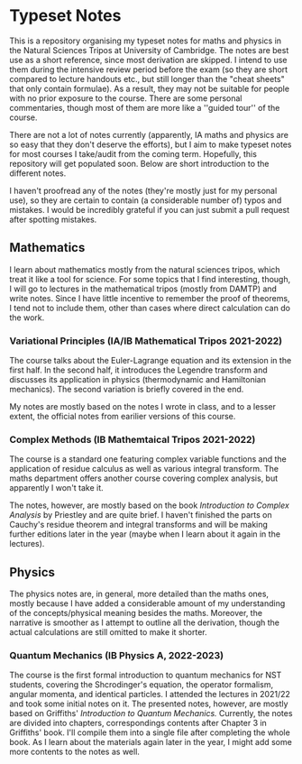 # Typeset Notes
This is a repository organising my typeset notes for maths and physics in the Natural Sciences Tripos at University of Cambridge.  The notes are best use as a short reference, since most derivation are skipped. I intend to use them during the intensive review period before the exam (so they are short compared to lecture handouts etc., but still longer than the "cheat sheets" that only contain formulae). As a result, they may not be suitable for people with no prior exposure to the course. There are some personal commentaries, though most of them are more like a ''guided tour'' of the course. 

There are not a lot of notes currently (apparently, IA maths and physics are so easy that they don't deserve the efforts), but I aim to make typeset notes for most courses I take/audit from the coming term. Hopefully, this repository will get populated soon. Below are short introduction to the different notes. 

I haven't proofread any of the notes (they're mostly just for my personal use), so they are certain to contain (a considerable number of) typos and mistakes. I would be incredibly grateful if you can just submit a pull request after spotting mistakes. 

## Mathematics 
I learn about mathematics mostly from the natural sciences tripos, which treat it like a tool for science. For some topics that I find interesting, though, I will go to lectures in the mathematical tripos (mostly from DAMTP) and write notes. Since I have little incentive to remember the proof of theorems, I tend not to include them, other than cases where direct calculation can do the work. 

### Variational Principles (IA/IB Mathematical Tripos 2021-2022)
The course talks about the Euler-Lagrange equation and its extension in the first half. In the second half, it introduces the Legendre transform and discusses its application in physics (thermodynamic and Hamiltonian mechanics). The second variation is briefly covered in the end. 

My notes are mostly based on the notes I wrote in class, and to a lesser extent, the official notes from earilier versions of this course. 

### Complex Methods (IB Mathemtaical Tripos 2021-2022)
The course is a standard one featuring complex variable functions and the application of residue calculus as well as various integral transform. The maths department offers another course covering complex analysis, but apparently I won't take it. 

The notes, however, are mostly based on the book *Introduction to Complex Analysis* by Priestley and are quite brief. I haven't finished the parts on Cauchy's residue theorem and integral transforms and will be making further editions later in the year (maybe when I learn about it again in the lectures).

## Physics
The physics notes are, in general, more detailed than the maths ones, mostly because I have added a considerable amount of my understanding of the concepts/physical meaning besides the maths. Moreover, the narrative is smoother as I attempt to outline all the derivation, though the actual calculations are still omitted to make it shorter.  

### Quantum Mechanics (IB Physics A, 2022-2023)
The course is the first formal introduction to quantum mechanics for NST students, covering the Shcrodinger's equation, the operator formalism, angular momenta, and identical particles. I attended the lectures in 2021/22 and took some initial notes on it. The presented notes, however, are mostly based on Griffiths' *Introduction to Quantum Mechanics.* Currently, the notes are divided into chapters, correspondings contents after Chapter 3 in Griffiths' book. I'll compile them into a single file after completing the whole book. As I learn about the materials again later in the year, I might add some more contents to the notes as well. 

